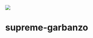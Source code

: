 <a href="https://goreportcard.com/report/github.com/tintinnabulate/supreme-garbanzo"><img src="https://goreportcard.com/badge/github.com/tintinnabulate/supreme-garbanzo" /></a>
 
# supreme-garbanzo
